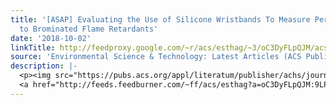```yaml
---
title: '[ASAP] Evaluating the Use of Silicone Wristbands To Measure Personal Exposure
  to Brominated Flame Retardants'
date: '2018-10-02'
linkTitle: http://feedproxy.google.com/~r/acs/esthag/~3/oC3DyFLpQJM/acs.est.8b03755
source: 'Environmental Science & Technology: Latest Articles (ACS Publications)'
description: |-
  <p><img src="https://pubs.acs.org/appl/literatum/publisher/achs/journals/content/esthag/0/esthag.ahead-of-print/acs.est.8b03755/20181002/images/medium/es-2018-03755q_0004.gif" alt="TOC Graphic"/></p><div><cite>Environmental Science & Technology</cite></div><div>DOI: 10.1021/acs.est.8b03755</div><div class="feedflare">
  <a href="http://feeds.feedburner.com/~ff/acs/esthag?a=oC3DyFLpQJM:9LPeorh8Me8:yIl2AUoC8zA"><img src="http://feeds.feedburner.com/~ff/acs/esthag?d=yIl2AUoC8zA" border="0"></img></a>
---
```

